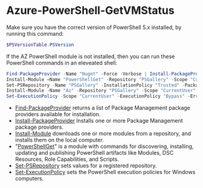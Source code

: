 # Azure-PowerShell-GetVMStatus

Make sure you have the correct version of PowerShell 5.x installed, by running this command:

```powershell
$PSVersionTable.PSVersion
```

If the AZ PowerShell module is not installed, then you can run these PowerShell commands in an eleveated shell:

```powershell
Find-PackageProvider -Name "Nuget" -Force -Verbose | Install-PackageProvider -Scope "CurrentUser" -Force -Confirm -Verbose
Install-Module –Name "PowerShellGet" -Repository "PSGallery" -Scope "CurrentUser" -AcceptLicense -SkipPublisherCheck –Force -Confirm -AllowClobber -Verbose
Set-PSRepository -Name "PSGallery" -InstallationPolicy "Trusted" -PackageManagementProvider "Nuget" -Verbose
Install-Module -Name "Az" -Repository "PSGallery" -Scope "CurrentUser" -AcceptLicense -SkipPublisherCheck -Force -Confirm -AllowClobber -Verbose
Set-ExecutionPolicy -Scope "CurrentUser" -ExecutionPolicy "Bypass" -ErrorAction SilentlyContinue -Confirm -Force -Verbose
```
    
- [Find-PackageProvider](https://docs.microsoft.com/powershell/module/packagemanagement/find-packageprovider) returns a list of Package Management package providers available for installation.
- [Install-PackageProvider](https://docs.microsoft.com/powershell/module/packagemanagement/install-packageprovider) Installs one or more Package Management package providers.
- [Install-Module](https://docs.microsoft.com/powershell/module/powershellget/install-module) downloads one or more modules from a repository, and installs them on the local computer.
- "[PowerShellGet](https://docs.microsoft.com/powershell/module/powershellget)" is a module with commands for discovering, installing, updating and publishing PowerShell artifacts like Modules, DSC Resources, Role Capabilities, and Scripts.
- [Set-PSRepository](https://docs.microsoft.com/powershell/module/powershellget/set-psrepository) sets values for a registered repository.
- [Set-ExecutionPolicy](https://docs.microsoft.com/powershell/module/microsoft.powershell.security/set-executionpolicy) sets the PowerShell execution policies for Windows computers.
